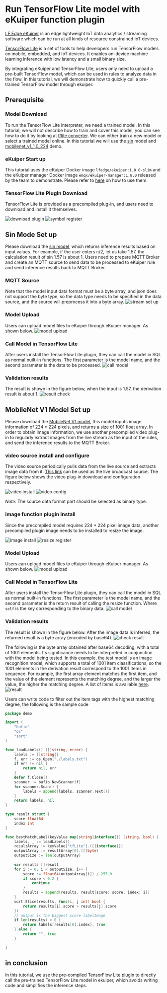 # Run TensorFlow Lite model with eKuiper function plugin

[LF Edge eKuiper](https://www.lfedge.org/projects/ekuiper/) is an edge lightweight IoT data analytics / streaming
software which can be run at all kinds of resource constrained IoT devices.

[TensorFlow Lite](https://www.tensorflow.org/lite/guide) is a set of tools to help developers run TensorFlow models on
mobile, embedded, and IoT devices. It enables on-device machine learning inference with low latency and a small binary
size.

By integrating eKuiper and TensorFlow Lite, users only need to upload a pre-built TensorFlow model, which can be used in rules to analyze data in the flow. In this tutorial, we will demonstrate how to quickly call a pre-trained TensorFlow model through ekuiper.

## Prerequisite

### Model Download

To run the TensorFlow Lite interpreter, we need a trained model. In this tutorial, we will not describe how to train and cover this model, you can see how to do it by looking at [tflite converter](https://www.tensorflow.org/lite/convert). We can either train a new model or select a trained model online.
In this tutorial we will use the [sin](https://github.com/mattn/go-tflite/tree/master/_example/sin) model and [mobilenet_v1_1.0_224](https://tfhub.dev/tensorflow/lite-model/mobilenet_v1_1.0_224/1/default/1) demo.

### eKuiper Start up

This tutorial uses the eKuiper Docker image `lfedge/ekuiper:1.8.0-slim` and the eKuiper manager Docker image `emqx/ekuiper-manager:1.8.0` released by the team to demonstrate. Please refer to [here](https://hub.docker.com/r/emqx/ekuiper-manager) on how to use them.

### TensorFlow Lite Plugin Download

TensorFlow Lite is provided as a precompiled plug-in, and users need to download and install it themselves.

![download plugin](../../resources/tflite_install.png)
![symbol register](../../resources/tflite_register.png)

## Sin Mode Set up

Please download the [sin model](https://github.com/mattn/go-tflite/blob/master/_example/sin/sin_model.tflite), which returns inference results based on input values. For example, if the user enters π/2, let us take 1.57, the calculation result of sin 1.57 is about 1.
Users need to prepare MQTT Broker and create an MQTT source to send data to be processed to eKuiper rule and send inference results back to MQTT Broker.

### MQTT Source

Note that the model input data format must be a byte array, and json does not support the byte type, so the data type needs to be specified in the data source, and the source will preprocess it into a byte array.
![stream set up](../../resources/stream_byte.png)

### Model Upload

Users can upload model files to eKuiper through eKuiper manager. As shown below.
![model upload](../../resources/sin_upload.png)

### Call Model in TensorFlow Lite

After users install the TensorFlow Lite plugin, they can call the model in SQL as normal built-in functions. The first parameter is the model name, and the second parameter is the data to be processed.
![call model](../../resources/tflite_sin_rule.png)

### Validation results

The result is shown in the figure below, when the input is 1.57, the derivation result is about 1.
![result check](../../resources/mqttx_sin.png)

## MobileNet V1 Model Set up

Please download the [MobileNet V1 model](https://tfhub.dev/tensorflow/lite-model/mobilenet_v1_1.0_224/1/default/1), this model inputs image information of 224 * 224 pixels, and returns a size of 1001 float array.
In order to obtain image information, we use another precompiled video plug-in to regularly extract images from the live stream as the input of the rules, and send the inference results to the MQTT Broker.

### video source install and configure

The video source periodically pulls data from the live source and extracts image data from it. [This link](https://gcwbcdks.v.kcdnvip.com/gcwbcd/cdrmipanda_1/index.m3u8) can be used as the live broadcast source. The figure below shows the video plug-in download and configuration respectively.

![video install](../../resources/video_install.png)
![video config](../../resources/video_config.png)

*Note*: The source data format part should be selected as binary type.

### image function plugin install

Since the precompiled model requires 224 * 224 pixel image data, another precompiled plugin image needs to be installed to resize the image.

![image install](../../resources/image_install.png)
![resize register](../../resources/image_register.png)

### Model Upload

Users can upload model files to eKuiper through eKuiper manager. As shown below.
![model upload](../../resources/mobilenet_upload.png)

### Call Model in TensorFlow Lite

After users install the TensorFlow Lite plugin, they can call the model in SQL as normal built-in functions. The first parameter is the model name, and the second parameter is the return result of calling the resize function. Where `self` is the key corresponding to the binary data.
![call model](../../resources/tflite_resize_rule.png)

### Validation results

The result is shown in the figure below. After the image data is inferred, the returned result is a byte array (encoded by base64).
![check result](../../resources/mqttx_mobilenet.png)

The following is the byte array obtained after base64 decoding, with a total of 1001 elements. Its significance needs to be interpreted in conjunction with the model being tested.
In this example, the test model is an image recognition model, which supports a total of 1001 item classifications, so the 1001 elements in the derivation result correspond to the 1001 items in sequence. For example, the first array element matches the first item, and the value of the element represents the matching degree, and the larger the value, the higher the matching degree.
A list of items is available [here](https://github.com/lf-edge/ekuiper/blob/master/extensions/functions/labelImage/etc/labels.txt).
![result](../../resources/tflite_image_result.png)

Users can write code to filter out the item tags with the highest matching degree, the following is the sample code

```go
package demo

import (
    "bufio"
    "os"
    "sort"
)

func loadLabels() ([]string, error) {
    labels := []string{}
    f, err := os.Open("./labels.txt")
    if err != nil {
        return nil, err
    }
    defer f.Close()
    scanner := bufio.NewScanner(f)
    for scanner.Scan() {
        labels = append(labels, scanner.Text())
    }
    return labels, nil
}

type result struct {
    score float64
    index int
}

func bestMatchLabel(keyValue map[string]interface{}) (string, bool) {
    labels, _ := loadLabels()
    resultArray := keyValue["tfLite"].([]interface{})
    outputArray := resultArray[0].([]byte)
    outputSize := len(outputArray)
  
    var results []result
    for i := 0; i < outputSize; i++ {
        score := float64(outputArray[i]) / 255.0
        if score < 0.2 {
            continue
        }
        results = append(results, result{score: score, index: i})
    }
    sort.Slice(results, func(i, j int) bool {
        return results[i].score > results[j].score
    })
    // output is the biggest score labelImage
    if len(results) > 0 {
        return labels[results[0].index], true
    } else {
        return "", true
    }

}
```

## in conclusion

In this tutorial, we use the pre-compiled TensorFlow Lite plugin to directly call the pre-trained TensorFlow Lite model in ekuiper, which avoids writing code and simplifies the inference steps.
